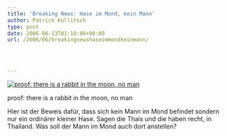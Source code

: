 ```yaml
---
title: 'Breaking News: Hase im Mond, kein Mann'
author: Patrick Kollitsch
type: post
date: 2006-06-13T01:18:00+00:00
url: /2006/06/breakingnewshaseimmondkeinmann/




---
```

<div class="flickr">
  <a href="http://www.flickr.com/photos/schreibblogade/166259827/" title="proof: there is a rabbit in the moon, no man"><img src="//static.flickr.com/66/166259827_f2d6b489ee.jpg" alt="proof: there is a rabbit in the moon, no man" /></a></p> 
  
  <p>
    proof: there is a rabbit in the moon, no man
  </p>
</div>

Hier ist der Beweis dafür, dass sich kein Mann im Mond befindet sondern nur ein ordinärer kleiner Hase. Sagen die Thais und die haben recht, in Thailand. Was soll der Mann im Mond auch dort anstellen?
